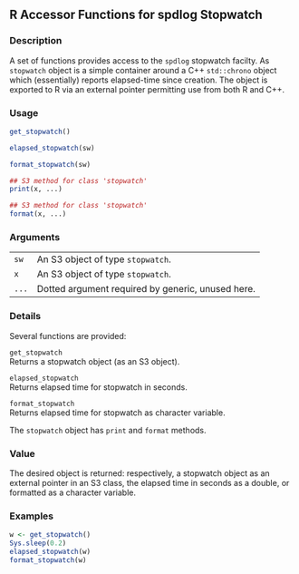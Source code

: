 
## R Accessor Functions for spdlog Stopwatch

### Description

A set of functions provides access to the `spdlog` stopwatch facilty. As
`stopwatch` object is a simple container around a C++ `std::chrono`
object which (essentially) reports elapsed-time since creation. The
object is exported to R via an external pointer permitting use from both
R and C++.

### Usage

``` R
get_stopwatch()

elapsed_stopwatch(sw)

format_stopwatch(sw)

## S3 method for class 'stopwatch'
print(x, ...)

## S3 method for class 'stopwatch'
format(x, ...)
```

### Arguments

|       |                                                   |
|-------|---------------------------------------------------|
| `sw`  | An S3 object of type `stopwatch`.                 |
| `x`   | An S3 object of type `stopwatch`.                 |
| `...` | Dotted argument required by generic, unused here. |

### Details

Several functions are provided:

`get_stopwatch`  
Returns a stopwatch object (as an S3 object).

`elapsed_stopwatch`  
Returns elapsed time for stopwatch in seconds.

`format_stopwatch`  
Returns elapsed time for stopwatch as character variable.

The `stopwatch` object has `print` and `format` methods.

### Value

The desired object is returned: respectively, a stopwatch object as an
external pointer in an S3 class, the elapsed time in seconds as a
double, or formatted as a character variable.

### Examples

``` R
w <- get_stopwatch()
Sys.sleep(0.2)
elapsed_stopwatch(w)
format_stopwatch(w)
```

